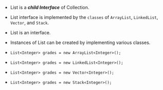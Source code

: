  -  List is a ***child Interface*** of Collection.
 - List interface is implemented by the `classes` of `ArrayList`, `LinkedList`, `Vector`, and `Stack`.
 - List is an interface.
 - Instances of List can be created by implementing various     classes.

 - `List<Integer> grades = new ArrayList<Integer>();`
 - `List<Integer> grades = new LinkedList<Integer>();`
 - `List<Integer> grades = new Vector<Integer>();`
 - `List<Integer> grades = new Stack<Integer>();`
